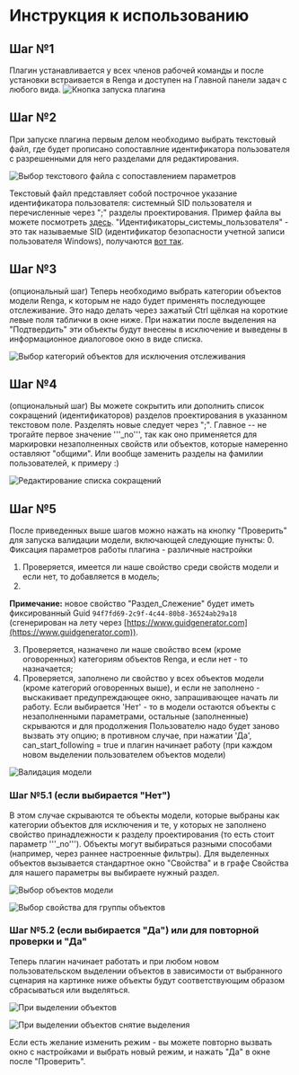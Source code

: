 # Инструкция к использованию
## Шаг №1
Плагин устанавливается у всех членов рабочей команды и после установки встраивается в Renga и доступен на Главной панели задач с любого вида. 
![Кнопка запуска плагина](docs/image_1.png)

## Шаг №2
При запуске плагина первым делом необходимо выбрать текстовый файл, где будет прописано сопоставлние идентификатора пользователя с разрешенными для него разделами для редактирования.

![Выбор текстового файла с сопоставлением параметров](docs/image_2.png)

Текстовый файл представляет собой построчное указание идентификатора пользователя: системный SID пользователя и перечисленные через ";" разделы проектирования. Пример файла вы можете посмотреть [здесь](demo_materials/). 
"Идентификаторы_системы_пользователя" - это так называемые SID (идентификатор безопасности учетной записи пользователя Windows), получаются [вот так](https://winitpro.ru/index.php/2016/05/27/kak-uznat-sid-polzovatelya-po-imeni-i-naoborot/).

## Шаг №3
(опциональный шаг)
Теперь необходимо выбрать категории объектов модели Renga, к которым не надо будет применять последующее отслеживание. Это надо делать через зажатый Ctrl щёлкая на короткие левые поля таблички в окне ниже. При нажатии после выделения на "Подтвердить" эти объекты будут внесены в исключение и выведены в информационное диалоговое окно в виде списка.

![Выбор категорий объектов для исключения отслеживания](docs/image_3.png)

## Шаг №4
(опциональный шаг)
Вы можете сокрытить или дополнить список сокращений (идентификаторов) разделов проектирования в указанном текстовом поле. Разделять новые следует через ";". Главное -- не трогайте первое значение '''\_no''', так как оно применяется для маркировки незаполненных свойств или объектов, которые намеренно оставляют "общими".
Или вообще заменить разделы на фамилии пользователей, к примеру :)

![Редактирование списка сокращений](docs/image_4.png)

## Шаг №5
После приведенных выше шагов можно нажать на кнопку "Проверить" для запуска валидации модели, включающей следующие пункты:
0. Фиксация параметров работы плагина - различные настройки
1. Проверяется, имеется ли наше свойство среди свойств модели и если нет, то добавляется в модель;
2. 
**Примечание:** новое свойство "Раздел_Слежение" будет иметь фиксированный Guid ```94f7fd69-2c9f-4c44-80b8-36524ab29a18``` (сгенерирован на лету через [https://www.guidgenerator.com](https://www.guidgenerator.com)).

3. Проверяется, назначено ли наше свойство всем (кроме оговоренных) категориям объектов Renga, и если нет - то назначается;
4. Проверяется, заполнено ли свойство у всех объектов модели (кроме категорий оговоренных выше), и если не заполнено - выскакивает предупреждающее окно, запрашивающее начать ли работу. Если выбирается 'Нет' - то в модели остаются объекты с незаполненными параметрами, остальные (заполненные) скрываются и для продолжения Пользователю надо будет заново вызвать эту опцию; в противном случае, при нажатии 'Да', can_start_following = true и плагин начинает работу (при каждом новом выделении пользователем объектов модели)

![Валидация модели](docs/image_5.png)

### Шаг №5.1 (если выбирается "Нет")
В этом случае скрываются те объекты модели, которые выбраны как категории объектов для исключения и те, у которых не заполнено свойство принадлежности к разделу проектирования (то есть стоит параметр '''\_no'''). Объекты могут выбираться разными способами (например, через раннее настроенные фильтры). Для выделенных объектов вызывается стандартное окно "Свойства" и в графе Свойства для нашего параметры вы выбираете нужный раздел.

![Выбор объектов модели](docs/image_5_1_1.png)

![Выбор свойства для группы объектов](docs/image_5_1_2.png)

### Шаг №5.2 (если выбирается "Да") или для повторной проверки и "Да"
Теперь плагин начинает работать и при любом новом пользовательском выделении объектов в зависимости от выбранного сценария на картинке ниже объекты будут соответствующим образом сбрасываться или выделяться.

![При выделении объектов](docs/image_5_2.png)

![При выделении объектов снятие выделения](docs/image_5_2_2.png)

Если есть желание изменить режим - вы можете повторно вызвать окно с настройками и выбрать новый режим, и нажать "Да" в окне после "Проверить".
